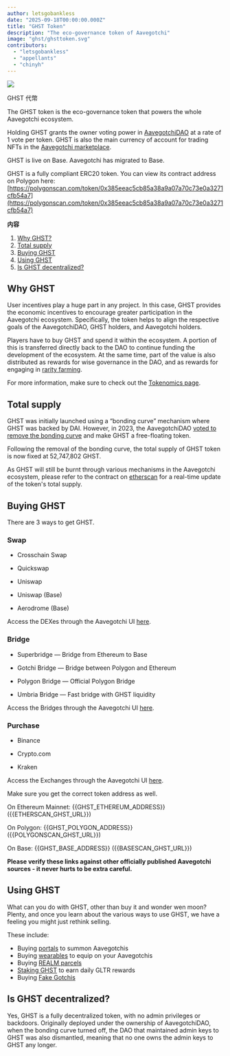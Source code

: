 ```yaml
---
author: letsgobankless
date: "2025-09-18T00:00:00.000Z"
title: "GHST Token"
description: "The eco-governance token of Aavegotchi"
image: "ghst/ghsttoken.svg"
contributors:
  - "letsgobankless"
  - "appellants"
  - "chinyh"
---
```


<div class="headerImageContainer">
<img class="headerImage" src="/ghst/ghst.gif">
<p class="headerImageText">GHST 代幣</p>
</div>

The GHST token is the eco-governance token that powers the whole Aavegotchi ecosystem.

Holding GHST grants the owner voting power in [AavegotchiDAO](/dao) at a rate of 1 vote per token. GHST is also the main currency of account for trading NFTs in the [Aavegotchi marketplace](/marketplace).

GHST is live on Base. Aavegotchi has migrated to Base.

GHST is a fully compliant ERC20 token. You can view its contract address on Polygon here: [https://polygonscan.com/token/0x385eeac5cb85a38a9a07a70c73e0a3271cfb54a7](https://polygonscan.com/token/0x385eeac5cb85a38a9a07a70c73e0a3271cfb54a7)

<div class="contentsBox">

**内容**

<ol>
<li><a href=#why-ghst>Why GHST?</a></li>
<li><a href=#total-supply>Total supply</a></li>
<li><a href=#buying-ghst>Buying GHST</a></li>
<li><a href=#using-ghst>Using GHST</a></li>
<li><a href=#is-ghst-decentralized->Is GHST decentralized?</a></li>
</ol>

</div>

## Why GHST


User incentives play a huge part in any project. In this case, GHST provides the economic incentives to encourage greater participation in the Aavegotchi ecosystem. Specifically, the token helps to align the respective goals of the AavegotchiDAO, GHST holders, and Aavegotchi holders.

Players have to buy GHST and spend it within the ecosystem. A portion of this is transferred directly back to the DAO to continue funding the development of the ecosystem. At the same time, part of the value is also distributed as rewards for wise governance in the DAO, and as rewards for engaging in [rarity farming](/rarity-farming).

For more information, make sure to check out the [Tokenomics page](/tokenomics).

## Total supply

GHST was initially launched using a “bonding curve” mechanism where GHST was backed by DAI. However, in 2023, the AavegotchiDAO [voted to remove the bonding curve](/aavegotchi-improvement-proposals-2023#close-the-ghst-bonding-curve) and make GHST a free-floating token.

Following the removal of the bonding curve, the total supply of GHST token is now fixed at 52,747,802 GHST.

As GHST will still be burnt through various mechanisms in the Aavegotchi ecosystem, please refer to the contract on [etherscan](https://etherscan.io/token/{{GHST_ETHEREUM_ADDRESS}}) for a real-time update of the token's total supply.

## Buying GHST

There are 3 ways to get GHST.

### Swap

- Crosschain Swap

- Quickswap

- Uniswap

- Uniswap (Base)

- Aerodrome (Base)

Access the DEXes through the Aavegotchi UI [here](https://dapp.aavegotchi.com/get-tokens?p=swap).

### Bridge

- Superbridge — Bridge from Ethereum to Base

- Gotchi Bridge — Bridge between Polygon and Ethereum

- Polygon Bridge — Official Polygon Bridge

- Umbria Bridge — Fast bridge with GHST liquidity

Access the Bridges through the Aavegotchi UI [here](https://dapp.aavegotchi.com/get-tokens?p=bridge).

### Purchase

- Binance

- Crypto.com

- Kraken

Access the Exchanges through the Aavegotchi UI [here](https://dapp.aavegotchi.com/get-tokens?p=purchase).

Make sure you get the correct token address as well.

On Ethereum Mainnet: {{GHST_ETHEREUM_ADDRESS}} ({{ETHERSCAN_GHST_URL}})

On Polygon: {{GHST_POLYGON_ADDRESS}} ({{POLYGONSCAN_GHST_URL}})

On Base: {{GHST_BASE_ADDRESS}} ({{BASESCAN_GHST_URL}})

**Please verify these links against other officially published Aavegotchi sources - it never hurts to be extra careful.**

## Using GHST

What can you do with GHST, other than buy it and wonder wen moon? Plenty, and once you learn about the various ways to use GHST, we have a feeling you might just rethink selling.

These include:

- Buying [portals](/portals) to summon Aavegotchis
- Buying [wearables](/wearables) to equip on your Aavegotchis
- Buying [REALM parcels](/gotchiverse)
- [Staking GHST](/staking) to earn daily GLTR rewards
- Buying [Fake Gotchis](https://www.fakegotchis.com/)

## Is GHST decentralized?

Yes, GHST is a fully decentralized token, with no admin privileges or backdoors. Originally deployed under the ownership of AavegotchiDAO, when the bonding curve turned off, the DAO that maintained admin keys to GHST was also dismantled, meaning that no one owns the admin keys to GHST any longer.
